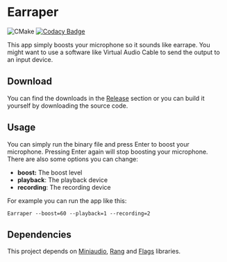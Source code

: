 # Earraper
![CMake](https://github.com/dodiayar/Earraper/workflows/CMake/badge.svg)
[![Codacy Badge](https://app.codacy.com/project/badge/Grade/2e97e24d37ec498fb4df204b1bcd4d45)](https://www.codacy.com/gh/dodiayar/Earraper/dashboard?utm_source=github.com&amp;utm_medium=referral&amp;utm_content=dodiayar/Earraper&amp;utm_campaign=Badge_Grade)

This app simply boosts your microphone so it sounds like earrape. You might want to use a software like Virtual Audio Cable to send the output to an input device.

## Download
You can find the downloads in the [Release](https://github.com/dodiayar/Earraper/releases) section or you can build it yourself by downloading the source code.

## Usage
You can simply run the binary file and press Enter to boost your microphone. Pressing Enter again will stop boosting your microphone. There are also some options you can change:

-   **boost:** The boost level
-   **playback**: The playback device
-   **recording**: The recording device

For example you can run the app like this:

    Earraper --boost=60 --playback=1 --recording=2

## Dependencies

This project depends on [Miniaudio](https://github.com/mackron/miniaudio), [Rang](https://github.com/agauniyal/rang) and [Flags](https://github.com/sailormoon/flags) libraries.
